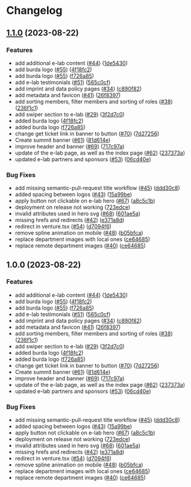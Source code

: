# Changelog

## [1.1.0](https://github.com/tum-ai/website/compare/v1.0.0...v1.1.0) (2023-08-22)


### Features

* add additional e-lab content ([#44](https://github.com/tum-ai/website/issues/44)) ([1de5430](https://github.com/tum-ai/website/commit/1de5430ab9eb8e7ec387a09cba84658ae7b41b5d))
* add burda logo ([#55](https://github.com/tum-ai/website/issues/55)) ([4f18fc2](https://github.com/tum-ai/website/commit/4f18fc2be878a425183f829e916859801268812f))
* add burda logo ([#55](https://github.com/tum-ai/website/issues/55)) ([f726a85](https://github.com/tum-ai/website/commit/f726a85b56554880a5617f600815a2a37c66b6ef))
* add e-lab testimonials ([#51](https://github.com/tum-ai/website/issues/51)) ([565c0cf](https://github.com/tum-ai/website/commit/565c0cfe42c7da047a205f992896f2ff527ba3c1))
* add imprint and data policy pages ([#34](https://github.com/tum-ai/website/issues/34)) ([c890f82](https://github.com/tum-ai/website/commit/c890f82f40b1aeba162207812f7bdedb4fd4c719))
* add metadata and favicon ([#41](https://github.com/tum-ai/website/issues/41)) ([26f8397](https://github.com/tum-ai/website/commit/26f8397b2faeb23bb8ae3d2d247f64c552a30568))
* add sorting members, filter members and sorting of roles ([#38](https://github.com/tum-ai/website/issues/38)) ([236f1c1](https://github.com/tum-ai/website/commit/236f1c1bf61cdb1781d84696a273c967ed901822))
* add swiper section to e-lab ([#29](https://github.com/tum-ai/website/issues/29)) ([3f2d7c0](https://github.com/tum-ai/website/commit/3f2d7c076d869852c66883d73f04621361454c18))
* added burda logo ([4f18fc2](https://github.com/tum-ai/website/commit/4f18fc2be878a425183f829e916859801268812f))
* added burda logo ([f726a85](https://github.com/tum-ai/website/commit/f726a85b56554880a5617f600815a2a37c66b6ef))
* change get ticket link in banner to button ([#70](https://github.com/tum-ai/website/issues/70)) ([7d27256](https://github.com/tum-ai/website/commit/7d272563318bd92a1468405c70f416090f6e4da7))
* Create summit banner ([#61](https://github.com/tum-ai/website/issues/61)) ([81d614e](https://github.com/tum-ai/website/commit/81d614e5fab994b2525bcbead74c0f9f4881206d))
* improve header and banner ([#69](https://github.com/tum-ai/website/issues/69)) ([717c97a](https://github.com/tum-ai/website/commit/717c97a1c20ae8a227bd3a3993b639414d00be78))
* update of the e-lab page, as well as the index page ([#62](https://github.com/tum-ai/website/issues/62)) ([237373a](https://github.com/tum-ai/website/commit/237373a9ef44cdbd22b60b330eed5da50a29115f))
* updated e-lab partners and sponsors ([#53](https://github.com/tum-ai/website/issues/53)) ([06cd40e](https://github.com/tum-ai/website/commit/06cd40e34617096c8409c3f15718f68bd410e72f))


### Bug Fixes

* add missing semantic-pull-request title workflow ([#45](https://github.com/tum-ai/website/issues/45)) ([ddd30c8](https://github.com/tum-ai/website/commit/ddd30c859ae3bb98ce20d546992b34bfedcec279))
* added spacing between logos ([#43](https://github.com/tum-ai/website/issues/43)) ([15a99be](https://github.com/tum-ai/website/commit/15a99bec003592c7f4a4717702513b5176e0fd80))
* apply button not clickable on e-lab hero ([#67](https://github.com/tum-ai/website/issues/67)) ([a8c5c1b](https://github.com/tum-ai/website/commit/a8c5c1b488dbd9e81c5dd9ccca55bdef13f3cca9))
* deployment on release not working ([723edce](https://github.com/tum-ai/website/commit/723edcebe4b0d3cd8019d52211c989b4c44c183b))
* invalid attributes used in hero svg ([#68](https://github.com/tum-ai/website/issues/68)) ([601ae5a](https://github.com/tum-ai/website/commit/601ae5a662b1675c6180e865c42c7cc2ad46ca6f))
* missing hrefs and redirects ([#42](https://github.com/tum-ai/website/issues/42)) ([e371a8d](https://github.com/tum-ai/website/commit/e371a8d352fd6babe70d8ca2091052b542d4f5f2))
* redirect in venture.tsx ([#54](https://github.com/tum-ai/website/issues/54)) ([d7094f6](https://github.com/tum-ai/website/commit/d7094f6edf9b6dd9d915e0cc1a7173ee3d054989))
* remove spline animation on mobile ([#48](https://github.com/tum-ai/website/issues/48)) ([b05bfca](https://github.com/tum-ai/website/commit/b05bfca74935a0e1981fa4ea4fcf43262cf0e2c1))
* replace department images with local ones ([ce64685](https://github.com/tum-ai/website/commit/ce646856a8220b1efa06736da256c8dc09393a1e))
* replace remote department images ([#40](https://github.com/tum-ai/website/issues/40)) ([ce64685](https://github.com/tum-ai/website/commit/ce646856a8220b1efa06736da256c8dc09393a1e))

## 1.0.0 (2023-08-22)


### Features

* add additional e-lab content ([#44](https://github.com/tum-ai/website/issues/44)) ([1de5430](https://github.com/tum-ai/website/commit/1de5430ab9eb8e7ec387a09cba84658ae7b41b5d))
* add burda logo ([#55](https://github.com/tum-ai/website/issues/55)) ([4f18fc2](https://github.com/tum-ai/website/commit/4f18fc2be878a425183f829e916859801268812f))
* add burda logo ([#55](https://github.com/tum-ai/website/issues/55)) ([f726a85](https://github.com/tum-ai/website/commit/f726a85b56554880a5617f600815a2a37c66b6ef))
* add e-lab testimonials ([#51](https://github.com/tum-ai/website/issues/51)) ([565c0cf](https://github.com/tum-ai/website/commit/565c0cfe42c7da047a205f992896f2ff527ba3c1))
* add imprint and data policy pages ([#34](https://github.com/tum-ai/website/issues/34)) ([c890f82](https://github.com/tum-ai/website/commit/c890f82f40b1aeba162207812f7bdedb4fd4c719))
* add metadata and favicon ([#41](https://github.com/tum-ai/website/issues/41)) ([26f8397](https://github.com/tum-ai/website/commit/26f8397b2faeb23bb8ae3d2d247f64c552a30568))
* add sorting members, filter members and sorting of roles ([#38](https://github.com/tum-ai/website/issues/38)) ([236f1c1](https://github.com/tum-ai/website/commit/236f1c1bf61cdb1781d84696a273c967ed901822))
* add swiper section to e-lab ([#29](https://github.com/tum-ai/website/issues/29)) ([3f2d7c0](https://github.com/tum-ai/website/commit/3f2d7c076d869852c66883d73f04621361454c18))
* added burda logo ([4f18fc2](https://github.com/tum-ai/website/commit/4f18fc2be878a425183f829e916859801268812f))
* added burda logo ([f726a85](https://github.com/tum-ai/website/commit/f726a85b56554880a5617f600815a2a37c66b6ef))
* change get ticket link in banner to button ([#70](https://github.com/tum-ai/website/issues/70)) ([7d27256](https://github.com/tum-ai/website/commit/7d272563318bd92a1468405c70f416090f6e4da7))
* Create summit banner ([#61](https://github.com/tum-ai/website/issues/61)) ([81d614e](https://github.com/tum-ai/website/commit/81d614e5fab994b2525bcbead74c0f9f4881206d))
* improve header and banner ([#69](https://github.com/tum-ai/website/issues/69)) ([717c97a](https://github.com/tum-ai/website/commit/717c97a1c20ae8a227bd3a3993b639414d00be78))
* update of the e-lab page, as well as the index page ([#62](https://github.com/tum-ai/website/issues/62)) ([237373a](https://github.com/tum-ai/website/commit/237373a9ef44cdbd22b60b330eed5da50a29115f))
* updated e-lab partners and sponsors ([#53](https://github.com/tum-ai/website/issues/53)) ([06cd40e](https://github.com/tum-ai/website/commit/06cd40e34617096c8409c3f15718f68bd410e72f))


### Bug Fixes

* add missing semantic-pull-request title workflow ([#45](https://github.com/tum-ai/website/issues/45)) ([ddd30c8](https://github.com/tum-ai/website/commit/ddd30c859ae3bb98ce20d546992b34bfedcec279))
* added spacing between logos ([#43](https://github.com/tum-ai/website/issues/43)) ([15a99be](https://github.com/tum-ai/website/commit/15a99bec003592c7f4a4717702513b5176e0fd80))
* apply button not clickable on e-lab hero ([#67](https://github.com/tum-ai/website/issues/67)) ([a8c5c1b](https://github.com/tum-ai/website/commit/a8c5c1b488dbd9e81c5dd9ccca55bdef13f3cca9))
* deployment on release not working ([723edce](https://github.com/tum-ai/website/commit/723edcebe4b0d3cd8019d52211c989b4c44c183b))
* invalid attributes used in hero svg ([#68](https://github.com/tum-ai/website/issues/68)) ([601ae5a](https://github.com/tum-ai/website/commit/601ae5a662b1675c6180e865c42c7cc2ad46ca6f))
* missing hrefs and redirects ([#42](https://github.com/tum-ai/website/issues/42)) ([e371a8d](https://github.com/tum-ai/website/commit/e371a8d352fd6babe70d8ca2091052b542d4f5f2))
* redirect in venture.tsx ([#54](https://github.com/tum-ai/website/issues/54)) ([d7094f6](https://github.com/tum-ai/website/commit/d7094f6edf9b6dd9d915e0cc1a7173ee3d054989))
* remove spline animation on mobile ([#48](https://github.com/tum-ai/website/issues/48)) ([b05bfca](https://github.com/tum-ai/website/commit/b05bfca74935a0e1981fa4ea4fcf43262cf0e2c1))
* replace department images with local ones ([ce64685](https://github.com/tum-ai/website/commit/ce646856a8220b1efa06736da256c8dc09393a1e))
* replace remote department images ([#40](https://github.com/tum-ai/website/issues/40)) ([ce64685](https://github.com/tum-ai/website/commit/ce646856a8220b1efa06736da256c8dc09393a1e))
